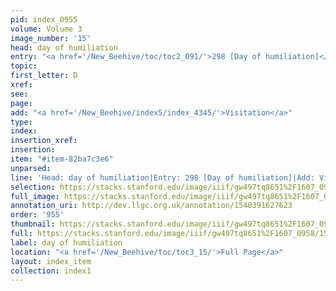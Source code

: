 ```yaml
---
pid: index_0955
volume: Volume 3
image_number: '15'
head: day of humiliation
entry: "<a href='/New_Beehive/toc/toc2_091/'>298 [Day of humiliation]</a>"
topic: 
first_letter: D
xref: 
see: 
page: 
add: "<a href='/New_Beehive/index5/index_4345/'>Visitation</a>"
type: 
index: 
insertion_xref: 
insertion: 
item: "#item-82ba7c3e6"
unparsed: 
line: 'Head: day of humiliation|Entry: 298 [Day of humiliation]|Add: Visitation|#item-82ba7c3e6'
selection: https://stacks.stanford.edu/image/iiif/gw497tq8651%2F1607_0958/1526,2042,704,133/full/0/default.jpg
full_image: https://stacks.stanford.edu/image/iiif/gw497tq8651%2F1607_0958/full/full/0/default.jpg
annotation_uri: http://dev.llgc.org.uk/annotation/1540391627623
order: '955'
thumbnail: https://stacks.stanford.edu/image/iiif/gw497tq8651%2F1607_0958/1526,2042,704,133/150,/0/default.jpg
full: https://stacks.stanford.edu/image/iiif/gw497tq8651%2F1607_0958/1526,2042,704,133/full/0/default.jpg
label: day of humiliation
location: "<a href='/New_Beehive/toc/toc3_15/'>Full Page</a>"
layout: index_item
collection: index1
---
```

